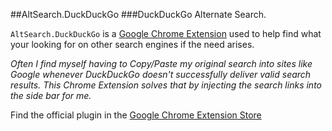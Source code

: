 ##AltSearch.DuckDuckGo
###DuckDuckGo Alternate Search.

`AltSearch.DuckDuckGo` is a [Google Chrome Extension][1] used to help find what your looking for on other search engines if the need arises.

*Often I find myself having to Copy/Paste my original search into sites like Google whenever DuckDuckGo doesn't successfully deliver valid search results. This Chrome Extension solves that by injecting the search links into the side bar for me.*

Find the official plugin in the [Google Chrome Extension Store][2]

 [1]: https://chrome.google.com/webstore/category/extensions
 [2]: https://chrome.google.com/webstore/detail/duckduckgo-alternate-sear/pgncggjbcfdlllbgjadhchaobjnfocfd